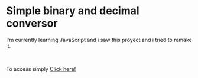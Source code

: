 

<h1>Simple binary and decimal conversor</h1>
<p>I'm currently learning JavaScript and i saw this proyect and i tried to remake it.</p>
<br>
<p>To access simply <a href="https://rubenmrdev.github.io/binarydecimalcalulator/">Click here!</a></p>
